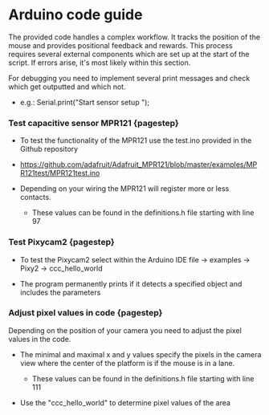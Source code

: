 # Arduino code guide

The provided code handles a complex workflow. It tracks the position of the mouse and provides positional feedback and rewards. This process requires several external components which are set up at the start of the script. If errors arise, it's most likely within this section. 

For debugging you need to implement several print messages and check which get outputted and which not.

-  e.g.: Serial.print("Start sensor setup  ");




### Test capacitive sensor MPR121  {pagestep}

- To test the functionality of the MPR121 use the test.ino provided in the Github repository 

- https://github.com/adafruit/Adafruit_MPR121/blob/master/examples/MPR121test/MPR121test.ino

- Depending on your wiring the MPR121 will register more or less contacts.
    - These values can be found in the definitions.h file starting with line 97


### Test Pixycam2 {pagestep}

- To test the Pixycam2 select within the Arduino IDE file -> examples -> Pixy2 -> ccc_hello_world

- The program permanently prints if it detects a specified object and includes the parameters


### Adjust pixel values in code {pagestep}

Depending on the position of your camera you need to adjust the pixel values in the code.

- The minimal and maximal x and y values specify the pixels in the camera view where the center of the platform is if the mouse is in a lane.
    - These values can be found in the definitions.h file starting with line 111

- Use the "ccc_hello_world" to determine pixel values of the area 

